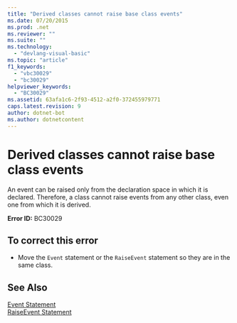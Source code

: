 ```yaml
---
title: "Derived classes cannot raise base class events"
ms.date: 07/20/2015
ms.prod: .net
ms.reviewer: ""
ms.suite: ""
ms.technology: 
  - "devlang-visual-basic"
ms.topic: "article"
f1_keywords: 
  - "vbc30029"
  - "bc30029"
helpviewer_keywords: 
  - "BC30029"
ms.assetid: 63afa1c6-2f93-4512-a2f0-372455979771
caps.latest.revision: 9
author: dotnet-bot
ms.author: dotnetcontent
---
```

# Derived classes cannot raise base class events
An event can be raised only from the declaration space in which it is declared. Therefore, a class cannot raise events from any other class, even one from which it is derived.  
  
 **Error ID:** BC30029  
  
## To correct this error  
  
-   Move the `Event` statement or the `RaiseEvent` statement so they are in the same class.  
  
## See Also  
 [Event Statement](../../../visual-basic/language-reference/statements/event-statement.md)   
 [RaiseEvent Statement](../../../visual-basic/language-reference/statements/raiseevent-statement.md)
